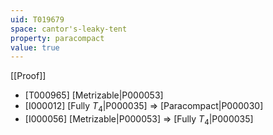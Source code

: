 ```yaml
---
uid: T019679
space: cantor's-leaky-tent
property: paracompact
value: true
---
```

[[Proof]]

* [T000965] [Metrizable|P000053]
* [I000012] [Fully $T_4$|P000035] => [Paracompact|P000030]
* [I000056] [Metrizable|P000053] => [Fully $T_4$|P000035]

